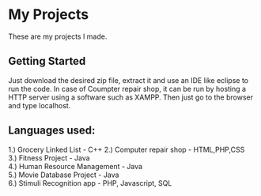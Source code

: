 # My Projects

These are my projects I made.

## Getting Started

Just download the desired zip file, extract it and use an IDE like eclipse to run the code. In case of Coumpter repair shop, it can be run by hosting a HTTP server using a software such as XAMPP. Then just go to the browser and type localhost.

## Languages used:

1.) Grocery Linked List - C++
2.) Computer repair shop - HTML,PHP,CSS  
3.) Fitness Project - Java  
4.) Human Resource Management - Java  
5.) Movie Database Project - Java  
6.) Stimuli Recognition app - PHP, Javascript, SQL
